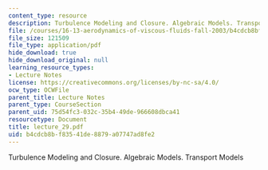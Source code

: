 ```yaml
---
content_type: resource
description: Turbulence Modeling and Closure. Algebraic Models. Transport Models
file: /courses/16-13-aerodynamics-of-viscous-fluids-fall-2003/b4cdcb8bf83541de8879a07747ad8fe2_lecture_29.pdf
file_size: 121509
file_type: application/pdf
hide_download: true
hide_download_original: null
learning_resource_types:
- Lecture Notes
license: https://creativecommons.org/licenses/by-nc-sa/4.0/
ocw_type: OCWFile
parent_title: Lecture Notes
parent_type: CourseSection
parent_uid: 75d54fc3-032c-35b4-49de-966608dbca41
resourcetype: Document
title: lecture_29.pdf
uid: b4cdcb8b-f835-41de-8879-a07747ad8fe2
---
```

Turbulence Modeling and Closure. Algebraic Models. Transport Models